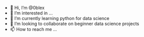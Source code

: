 - 👋 Hi, I’m @0blex
- 👀 I’m interested in ...
- 🌱 I’m currently learning python for data science
- 💞️ I’m looking to collaborate on beginner data science projects
- 📫 How to reach me ...

<!---
0blex/0blex is a ✨ special ✨ repository because its `README.md` (this file) appears on your GitHub profile.
You can click the Preview link to take a look at your changes.
--->
